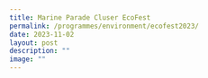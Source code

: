 ```yaml
---
title: Marine Parade Cluser EcoFest
permalink: /programmes/environment/ecofest2023/
date: 2023-11-02
layout: post
description: ""
image: ""
---
```

